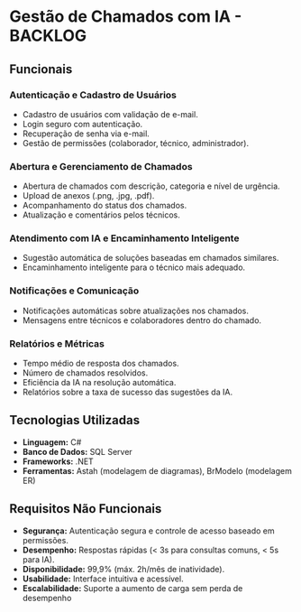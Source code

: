 #  Gestão de Chamados com IA - BACKLOG

##  Funcionais
### Autenticação e Cadastro de Usuários
- Cadastro de usuários com validação de e-mail.
- Login seguro com autenticação.
- Recuperação de senha via e-mail.
- Gestão de permissões (colaborador, técnico, administrador).

### Abertura e Gerenciamento de Chamados
- Abertura de chamados com descrição, categoria e nível de urgência.
- Upload de anexos (.png, .jpg, .pdf).
- Acompanhamento do status dos chamados.
- Atualização e comentários pelos técnicos.

### Atendimento com IA e Encaminhamento Inteligente
- Sugestão automática de soluções baseadas em chamados similares.
- Encaminhamento inteligente para o técnico mais adequado.

### Notificações e Comunicação
- Notificações automáticas sobre atualizações nos chamados.
- Mensagens entre técnicos e colaboradores dentro do chamado.

### Relatórios e Métricas
- Tempo médio de resposta dos chamados.
- Número de chamados resolvidos.
- Eficiência da IA na resolução automática.
- Relatórios sobre a taxa de sucesso das sugestões da IA.

## Tecnologias Utilizadas
- **Linguagem:** C#
- **Banco de Dados:** SQL Server
- **Frameworks:** .NET
- **Ferramentas:** Astah (modelagem de diagramas), BrModelo (modelagem ER)

## Requisitos Não Funcionais
- **Segurança:** Autenticação segura e controle de acesso baseado em permissões.
- **Desempenho:** Respostas rápidas (< 3s para consultas comuns, < 5s para IA).
- **Disponibilidade:** 99,9% (máx. 2h/mês de inatividade).
- **Usabilidade:** Interface intuitiva e acessível.
- **Escalabilidade:** Suporte a aumento de carga sem perda de desempenho



